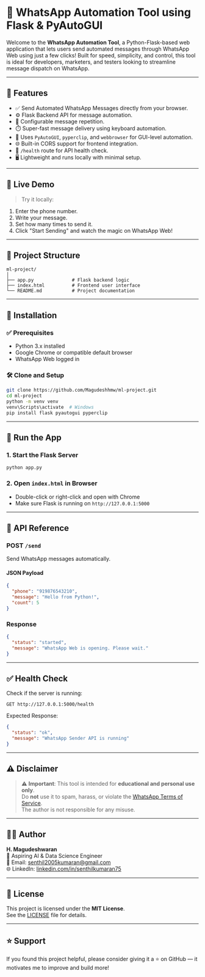 # 🚀 WhatsApp Automation Tool using Flask & PyAutoGUI

Welcome to the **WhatsApp Automation Tool**, a Python-Flask-based web application that lets users send automated messages through WhatsApp Web using just a few clicks! Built for speed, simplicity, and control, this tool is ideal for developers, marketers, and testers looking to streamline message dispatch on WhatsApp.

---

## 🌟 Features

- ✅ Send Automated WhatsApp Messages directly from your browser.
- ⚙️ Flask Backend API for message automation.
- 🔁 Configurable message repetition.
- ⏱️ Super-fast message delivery using keyboard automation.
- 🧠 Uses `PyAutoGUI`, `pyperclip`, and `webbrowser` for GUI-level automation.
- 🌐 Built-in CORS support for frontend integration.
- 🧪 `/health` route for API health check.
- 🖥️ Lightweight and runs locally with minimal setup.

---

## 📸 Live Demo

> Try it locally:
1. Enter the phone number.
2. Write your message.
3. Set how many times to send it.
4. Click "Start Sending" and watch the magic on WhatsApp Web!

---

## 📂 Project Structure

```
ml-project/
│
├── app.py              # Flask backend logic
├── index.html          # Frontend user interface
└── README.md           # Project documentation
```

---

## 🔧 Installation

### ✅ Prerequisites

- Python 3.x installed  
- Google Chrome or compatible default browser  
- WhatsApp Web logged in  

### 🛠️ Clone and Setup

```bash
git clone https://github.com/Magudeshhmw/ml-project.git
cd ml-project
python -m venv venv
venv\Scripts\activate  # Windows
pip install flask pyautogui pyperclip
```

---

## 🚀 Run the App

### 1. Start the Flask Server

```bash
python app.py
```

### 2. Open `index.html` in Browser

- Double-click or right-click and open with Chrome
- Make sure Flask is running on `http://127.0.0.1:5000`

---

## 📎 API Reference

### POST `/send`

Send WhatsApp messages automatically.

#### JSON Payload
```json
{
  "phone": "919876543210",
  "message": "Hello from Python!",
  "count": 5
}
```

### Response
```json
{
  "status": "started",
  "message": "WhatsApp Web is opening. Please wait."
}
```

---

## ✅ Health Check

Check if the server is running:

```http
GET http://127.0.0.1:5000/health
```

Expected Response:
```json
{
  "status": "ok",
  "message": "WhatsApp Sender API is running"
}
```

---

## ⚠️ Disclaimer

> ⚠️ **Important**: This tool is intended for **educational and personal use only**.  
Do **not** use it to spam, harass, or violate the [WhatsApp Terms of Service](https://www.whatsapp.com/legal/terms-of-service/).  
The author is not responsible for any misuse.

---

## 👨‍💻 Author

**H. Magudeshwaran**  
💼 Aspiring AI & Data Science Engineer  
📧 Email: [senthil2005kumaran@gmail.com](mailto:senthil2005kumaran@gmail.com)  
🌐 LinkedIn: [linkedin.com/in/senthilkumaran75](https://linkedin.com/in/senthilkumaran75)  


---

## 📄 License

This project is licensed under the **MIT License**.  
See the [LICENSE](LICENSE) file for details.

---

## ⭐ Support

If you found this project helpful, please consider giving it a ⭐ on GitHub — it motivates me to improve and build more!

